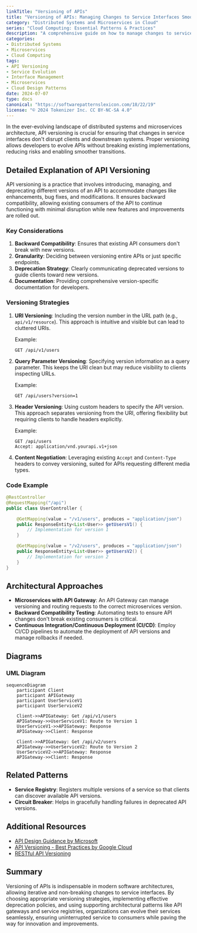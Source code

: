 ```yaml
---
linkTitle: "Versioning of APIs"
title: "Versioning of APIs: Managing Changes to Service Interfaces Smoothly"
category: "Distributed Systems and Microservices in Cloud"
series: "Cloud Computing: Essential Patterns & Practices"
description: "A comprehensive guide on how to manage changes to service interfaces smoothly in distributed systems and microservices architectures, ensuring backward compatibility and seamless transitions."
categories:
- Distributed Systems
- Microservices
- Cloud Computing
tags:
- API Versioning
- Service Evolution
- Interface Management
- Microservices
- Cloud Design Patterns
date: 2024-07-07
type: docs
canonical: "https://softwarepatternslexicon.com/18/22/19"
license: "© 2024 Tokenizer Inc. CC BY-NC-SA 4.0"
---
```



In the ever-evolving landscape of distributed systems and microservices architecture, API versioning is crucial for ensuring that changes in service interfaces don't disrupt clients and downstream systems. Proper versioning allows developers to evolve APIs without breaking existing implementations, reducing risks and enabling smoother transitions.

## Detailed Explanation of API Versioning

API versioning is a practice that involves introducing, managing, and deprecating different versions of an API to accommodate changes like enhancements, bug fixes, and modifications. It ensures backward compatibility, allowing existing consumers of the API to continue functioning with minimal disruption while new features and improvements are rolled out.

### Key Considerations

1. **Backward Compatibility**: Ensures that existing API consumers don't break with new versions.
2. **Granularity**: Deciding between versioning entire APIs or just specific endpoints.
3. **Deprecation Strategy**: Clearly communicating deprecated versions to guide clients toward new versions.
4. **Documentation**: Providing comprehensive version-specific documentation for developers.

### Versioning Strategies

1. **URI Versioning**: Including the version number in the URL path (e.g., `api/v1/resource`). This approach is intuitive and visible but can lead to cluttered URIs.
   
   Example:
   ```http
   GET /api/v1/users
   ```

2. **Query Parameter Versioning**: Specifying version information as a query parameter. This keeps the URI clean but may reduce visibility to clients inspecting URLs.

   Example:
   ```http
   GET /api/users?version=1
   ```

3. **Header Versioning**: Using custom headers to specify the API version. This approach separates versioning from the URI, offering flexibility but requiring clients to handle headers explicitly.

   Example:
   ```http
   GET /api/users
   Accept: application/vnd.yourapi.v1+json
   ```

4. **Content Negotiation**: Leveraging existing `Accept` and `Content-Type` headers to convey versioning, suited for APIs requesting different media types.

### Code Example

```java
@RestController
@RequestMapping("/api")
public class UserController {

    @GetMapping(value = "/v1/users", produces = "application/json")
    public ResponseEntity<List<User>> getUsersV1() {
        // Implementation for version 1
    }

    @GetMapping(value = "/v2/users", produces = "application/json")
    public ResponseEntity<List<User>> getUsersV2() {
        // Implementation for version 2
    }
}
```

## Architectural Approaches

- **Microservices with API Gateway**: An API Gateway can manage versioning and routing requests to the correct microservices version.
- **Backward Compatibility Testing**: Automating tests to ensure API changes don't break existing consumers is critical.
- **Continuous Integration/Continuous Deployment (CI/CD)**: Employ CI/CD pipelines to automate the deployment of API versions and manage rollbacks if needed.

## Diagrams

### UML Diagram

```mermaid
sequenceDiagram
    participant Client
    participant APIGateway
    participant UserServiceV1
    participant UserServiceV2

    Client->>APIGateway: Get /api/v1/users
    APIGateway->>UserServiceV1: Route to Version 1
    UserServiceV1->>APIGateway: Response
    APIGateway->>Client: Response

    Client->>APIGateway: Get /api/v2/users
    APIGateway->>UserServiceV2: Route to Version 2
    UserServiceV2->>APIGateway: Response
    APIGateway->>Client: Response
```

## Related Patterns

- **Service Registry**: Registers multiple versions of a service so that clients can discover available API versions.
- **Circuit Breaker**: Helps in gracefully handling failures in deprecated API versions.

## Additional Resources

- [API Design Guidance by Microsoft](https://docs.microsoft.com/en-us/azure/architecture/best-practices/api-design)
- [API Versioning - Best Practices by Google Cloud](https://cloud.google.com/apis/design/versioning)
- [RESTful API Versioning](https://restfulapi.net/api-versioning/)

## Summary

Versioning of APIs is indispensable in modern software architectures, allowing iterative and non-breaking changes to service interfaces. By choosing appropriate versioning strategies, implementing effective deprecation policies, and using supporting architectural patterns like API gateways and service registries, organizations can evolve their services seamlessly, ensuring uninterrupted service to consumers while paving the way for innovation and improvements.
